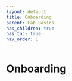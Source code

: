 ```yaml
---
layout: default
title: Onboarding
parent: Lab Basics
has_children: true
has_toc: true
nav_order: 1
---
```



# Onboarding



